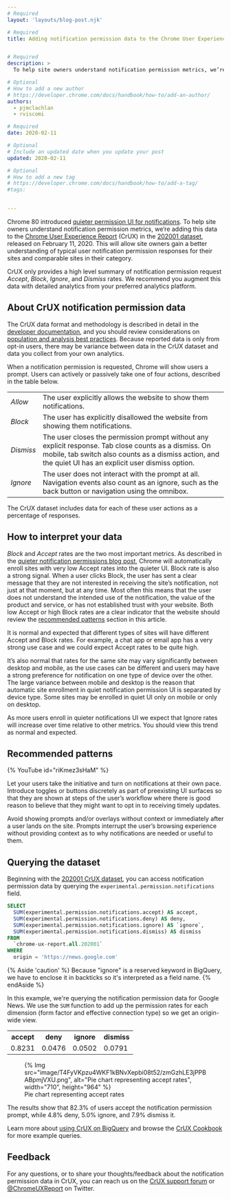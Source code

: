 ```yaml
---
# Required
layout: 'layouts/blog-post.njk'

# Required
title: Adding notification permission data to the Chrome User Experience Report


# Required
description: >
  To help site owners understand notification permission metrics, we’re adding this data to the Chrome User Experience Report (CrUX) in the 202001 dataset allowing site owners gain a better understanding of typical user notification permission responses for their sites and comparable sites in their category.

# Optional
# How to add a new author
# https://developer.chrome.com/docs/handbook/how-to/add-an-author/
authors:
  - pjmclachlan
  - rviscomi

# Required
date: 2020-02-11

# Optional
# Include an updated date when you update your post
updated: 2020-02-11

# Optional
# How to add a new tag
# https://developer.chrome.com/docs/handbook/how-to/add-a-tag/
#tags:
  

---
```


Chrome 80 introduced [quieter permission UI for notifications][quieter-not-post].
To help site owners understand notification permission metrics, we’re adding this
data to the [Chrome User Experience Report](https://developers.google.com/web/tools/chrome-user-experience-report/)
(CrUX) in the [202001 dataset][202001-crux-dataset], released on February 11,
2020. This will allow site owners gain a better understanding of typical user
notification permission responses for their sites and comparable sites in
their category.

CrUX only provides a high level summary of notification permission request
*Accept*, *Block*, *Ignore*, and *Dismiss* rates.  We recommend you augment
this data with detailed analytics from your preferred analytics platform.

## About CrUX notification permission data

The CrUX data format and methodology is described in detail in the
[developer documentation](https://developers.google.com/web/tools/chrome-user-experience-report#data-format),
and you should review considerations on
[population and analysis best practices](https://developers.google.com/web/tools/chrome-user-experience-report#population-differences).
Because reported data is only from opt-in users, there may be variance between
data in the CrUX dataset and data you collect from your own analytics.

When a notification permission is requested, Chrome will show users a prompt.
Users can actively or passively take one of four actions, described in the
table below.

<table>
  <tbody>
    <tr>
      <td><i>Allow</i></td>
      <td>The user explicitly allows the website to show them notifications.</td>
    </tr>
    <tr>
      <td><i>Block</i></td>
      <td>
        The user has explicitly disallowed the website from showing them
        notifications.
      </td>
    </tr>
    <tr>
      <td><i>Dismiss</i></td>
      <td>
        The user closes the permission prompt without any explicit
        response. Tab close counts as a dismiss.  On mobile, tab switch also 
        counts as a dismiss action, and the quiet UI has an explicit user 
		    dismiss option.  
      </td>
    </tr>
    <tr>
      <td><i>Ignore</i></td>
      <td>
        The user does not interact with the prompt at all. Navigation events
        also count as an ignore, such as the back button or navigation using the 
        omnibox.  
      </td>
    </tr>
  </tbody>
</table>

The CrUX dataset includes data for each of these user actions as a percentage
of responses.

## How to interpret your data

*Block* and *Accept* rates are the two most important metrics. As described in
the [quieter notification permissions blog post][quieter-not-post],
Chrome will automatically enroll sites with very low Accept rates into the
quieter UI. Block rate is also a strong signal. When a user clicks
Block, the user has sent a clear message that they are not interested in
receiving the site’s notification, not just at that moment, but at any time.
Most often this means that the user does not understand the intended use of
the notification, the value of the product and service, or has not
established trust with your website. Both low Accept or high Block rates
are a clear indicator that the website should review the
[recommended patterns](#recommended-patterns)  section in this article.

It is normal and expected that different types of sites will have different
Accept and Block rates. For example, a chat app or email app has a very strong
use case and we could expect Accept rates to be quite high. 

It’s also normal that rates for the same site may vary significantly between 
desktop and mobile, as the use cases can be different and users may have a 
strong preference for notification on one type of device over the other. The 
large variance between mobile and desktop is the reason that automatic site 
enrollment in quiet notification permission UI is separated by device type. 
Some sites may be enrolled in quiet UI only on mobile or only on desktop.  

As more users enroll in quieter notifications UI we expect that Ignore
rates will increase over time relative to other metrics. You should view this 
trend as normal and expected.


## Recommended patterns

{% YouTube id="riKmez3sHaM" %}

Let your users take the initiative and turn on notifications at their own
pace. Introduce toggles or buttons discretely as part of preexisting UI
surfaces so that they are shown at steps of the user’s workflow where there
is good reason to believe that they might want to opt in to receiving timely 
updates.

Avoid showing prompts and/or overlays without context or immediately after a
user lands on the site. Prompts interrupt the user’s browsing experience
without providing context as to why notifications are needed or useful to
them.


## Querying the dataset

Beginning with the [202001 CrUX dataset][202001-crux-dataset], you can access
notification permission data by querying the
`experimental.permission.notifications` field.

```sql
SELECT
  SUM(experimental.permission.notifications.accept) AS accept,
  SUM(experimental.permission.notifications.deny) AS deny,
  SUM(experimental.permission.notifications.ignore) AS `ignore`,
  SUM(experimental.permission.notifications.dismiss) AS dismiss
FROM
  `chrome-ux-report.all.202001`
WHERE
  origin = 'https://news.google.com'
```

{% Aside 'caution' %}
Because "ignore" is a reserved keyword in BigQuery, we have to enclose it
in backticks so it's interpreted as a field name.
{% endAside %}

In this example, we're querying the notification permission data for Google
News. We use the `SUM` function to add up the permission rates for each
dimension (form factor and effective connection type) so we get an
origin-wide view.

<table>
  <tbody>
    <tr>
      <th>accept</th>
      <th>deny</th>
      <th>ignore</th>
      <th>dismiss</th>
    </tr>
    <tr>
      <td>0.8231</td>
      <td>0.0476</td>
      <td>0.0502</td>
      <td>0.0791</td>
    </tr>
  </tbody>
</table>


<figure class="float-right">
 {% Img src="image/T4FyVKpzu4WKF1kBNvXepbi08t52/zmGzhLE3jPPBABpmjVXU.png", alt="Pie chart representing accept rates", width="710", height="964" %}
 <figcaption>
   Pie chart representing accept rates
 </figcaption>
</figure>


The results show that 82.3% of users accept the notification permission
prompt, while 4.8% deny, 5.0% ignore, and 7.9% dismiss it.


Learn more about [using CrUX on BigQuery][crux-on-bq] and browse the
[CrUX Cookbook][crux-cookbook] for more example queries.

## Feedback

For any questions, or to share your thoughts/feedback about the notification
permission data in CrUX, you can reach us on the
[CrUX support forum][crux-support] or [@ChromeUXReport][crux-twitter] on
Twitter.


[quieter-not-post]: https://blog.chromium.org/2020/01/introducing-quieter-permission-ui-for.html
[202001-crux-dataset]: https://console.cloud.google.com/bigquery?p=chrome-ux-report&d=all&t=202001&page=table
[crux-on-bq]: https://web.dev/chrome-ux-report-bigquery/
[crux-cookbook]: https://github.com/GoogleChrome/CrUX/tree/master/sql
[crux-support]: https://groups.google.com/a/chromium.org/forum/#!topic/chrome-ux-report/
[crux-twitter]: https://twitter.com/ChromeUXReport
